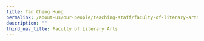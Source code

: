 ```yaml
---
title: Tan Cheng Hung
permalink: /about-us/our-people/teaching-staff/faculty-of-literary-arts/tan-cheng-hung/
description: ""
third_nav_title: Faculty of Literary Arts
---
```

